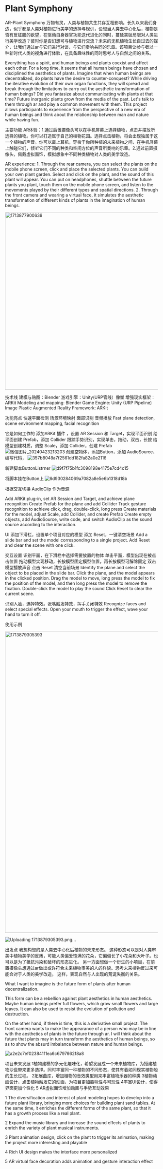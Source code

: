 # Plant Symphony
AR-Plant Symphony 
万物有灵，人类与植物共生共存互相影响。长久以来我们身边，似乎都是人类对植物进行美学的选择与规训，设想当人类去中心化后，植物是否有反征服的欲望，在驱动自身器官功能迭代进化的同时，蔓延突破局限对人类进行美学改造？彼时你是否幻想可与植物进行交流？未来的无机植物生长自过去的媒介，让我们通过ar与它们进行对谈，与它们奏响共同的乐章。该项目让参与者以一种新时代人类的视角进行体验，在具备趣味性的同时思考人与自然之间的关系。

Everything has a spirit, and human beings and plants coexist and affect each other. For a long time, it seems that all human beings have chosen and disciplined the aesthetics of plants. Imagine that when human beings are decentralized, do plants have the desire to counter-conquest? While driving the iterative evolution of their own organ functions, they will spread and break through the limitations to carry out the aesthetic transformation of human beings? Did you fantasize about communicating with plants at that time? Future inorganic plants grow from the media of the past. Let's talk to them through ar and play a common movement with them. This project allows participants to experience from the perspective of a new era of human beings and think about the relationship between man and nature while having fun.


















主要功能
AR体验：1.通过后置摄像头可以在手机屏幕上选择植物，点击并摆放所选择的植物。你可以打造属于自己的植物花园。选择点击植物，将会出现独属于这一个植物的声音。你可以戴上耳机，穿梭于你所种植的未来植物之间，在手机屏幕上触碰它们，倾听它们不同的种类和空间方位的声音所奏响的乐章。2.通过前置摄像头，佩戴虚拟面饰，模拟想象中不同种类植物对人类的美学改造。

AR experience: 1. Through the rear camera, you can select the plants on the mobile phone screen, click and place the selected plants. You can build your own plant garden. Select and click on the plant, and the sound of this plant will appear. You can put on headphones, shuttle between the future plants you plant, touch them on the mobile phone screen, and listen to the movements played by their different types and spatial directions. 2. Through the front camera and wearing a virtual face, it simulates the aesthetic transformation of different kinds of plants in the imagination of human beings.

<img width="583" alt="1713877900639" src="https://github.com/jinZhiyi00/Fulture-Plants/assets/163079470/d106c93c-7882-4ae3-a251-781ec9ae43ce">
















技术线
建模与贴图：Blender   游戏引擎：Unity(URP管线）像塑  增强现实框架：ARKit
Modeling and mapping: Blender Game Engine: Unity (URP Pipeline) Image Plastic Augmented Reality Framework: ARKit














功能亮点
快速平面检测 场景环境映射 面部识别 音频播放
Fast plane detection, scene environment mapping, facial recognition

















它是如何工作的
添加ARKit 插件 ，设置 AR Session 和 Target，实现平面识别
给平面创建 Prefab，添加 Collider
跟踪手势识别，实现单击，拖动，双击，长按
给模型创建材质，调整 Scale，添加 Collider，创建 Prefab
![微信图片_20240423213203](https://github.com/jinZhiyi00/Fulture-Plants/assets/163079470/93f4648a-1d7b-42b1-b504-c2ee237dfa0f)
创建空物体，添加Button，添加 AudioSource，编写代码，
![357b8048a7f2561dd182fa82a0e2116](https://github.com/jinZhiyi00/Fulture-Plants/assets/163079470/262e973e-fd4d-46c7-a17f-c236bfe7a6de)


新建脚本ButtonListrner
![d9f7f75b1fc3098198e4175e7cd4c15](https://github.com/jinZhiyi00/Fulture-Plants/assets/163079470/d0d2b201-7932-4a7b-8112-a0e6ac055abc)

将脚本挂在Button上
![6d930284069a7082a8e5e6b1318d18b](https://github.com/jinZhiyi00/Fulture-Plants/assets/163079470/36afb494-7a4f-4a08-a056-53161302d349)


根据交互切换 AudioClip 作为音源

Add ARKit plug-in, set AR Session and Target, and achieve plane recognition
Create Prefab for the plane and add Collider
Track gesture recognition to achieve click, drag, double-click, long press
Create materials for the model, adjust Scale, add Collider, and create Prefab
Create empty objects, add AudioSource, write code, and switch AudioClip as the sound source according to the interaction.















UI
添加下滑栏，设置单个项目对应的模型
添加 Reset，一键清空场景
Add a slide bar and set the model corresponding to a single project.
Add Reset and clear the scene with one click.

















交互设置
识别平面，在下滑栏中选择需要放置的物体
单击平面，模型出现在被点击位置
拖动模型实现移动，长按模型固定模型位置，再长按模型可解除固定
双击模型播放声音
点击 Reset 清空当前场景
Identify the plane and select the object to be placed in the slide bar.
Click the plane, and the model appears in the clicked position.
Drag the model to move, long press the model to fix the position of the model, and then long press the model to remove the fixation.
Double-click the model to play the sound
Click Reset to clear the current scene.




识别人脸，选择特效。张嘴触发特效，挥手关闭特效
Recognize faces and select special effects. Open your mouth to trigger the effect, wave your hand to turn it off.
















使用示例




<img width="989" alt="1713879305393" src="https://github.com/jinZhiyi00/Fulture-Plants/assets/163079470/9095ef71-6699-46af-a5d2-beafe535f2de">

![Uploading 1713879305393.png…]()

















出发点
我想构想的是人类去中心化后植物的未来形态。
这种形态可以是对人类审美中植物美学的反叛，可能人类偏爱饱满的花朵，它偏偏长了小花朵和大叶子。也可以是为了抵抗污染和破坏的形态进化。
另一方面想做一个衍生的小项目，在前置摄像头想通过ar做出或许符合未来植物审美的人的样貌。思考未来植物反过来可能会对于人类的美学改造。
这样，表现自然与人出现的荒诞失衡的关系。

What I want to imagine is the future form of plants after human decentralization.

This form can be a rebellion against plant aesthetics in human aesthetics. Maybe human beings prefer full flowers, which grow small flowers and large leaves. It can also be used to resist the evolution of pollution and destruction.

On the other hand, if there is time, this is a derivative small project. The front camera wants to make the appearance of a person who may be in line with the aesthetics of plants in the future through ar. I will think about the future that plants may in turn transform the aesthetics of human beings, so as to show the absurd imbalance between nature and human beings.

![a2e2c7ef02384111ea6c6797662f8a8](https://github.com/jinZhiyi00/Fulture-Plants/assets/163079470/a6dc4c92-4ab8-4bd0-8536-44e0303bdf6e)
















项目未来发展
1植物建模的多元化趣味化，希望发展成一个未来植物库，为搭建植物沙盘带来更多选择。同时丰富同一种植物的不同形态，使其有着如同现实植物般的生长过程。
2拓展曲库，增加植物的音效类型用来丰富植物乐器的种类
3植物动画设计，点击植物触发它的动画，为项目更加趣味性与可玩性
4丰富UI设计，使得界面更加个性化
5 AR虚拟面饰增加动画与手势互动效果

1 The diversification and interest of plant modeling hopes to develop into a future plant library, bringing more choices for building plant sand tables. At the same time, it enriches the different forms of the same plant, so that it has a growth process like a real plant.

2 Expand the music library and increase the sound effects of plants to enrich the variety of plant musical instruments.

3 Plant animation design, click on the plant to trigger its animation, making the project more interesting and playable

4 Rich UI design makes the interface more personalized

5 AR virtual face decoration adds animation and gesture interaction effect















 
